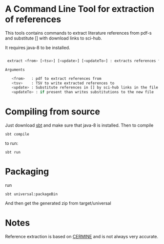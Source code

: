 A Command Line Tool for extraction of references
================================================

This tools contains commands to extract literature references from pdf-s and
substitute [] with download links to sci-hub.

It requires java-8 to be installed.

```bash

 extract <from> [<tsv>] [<update>] [<updateTo>] : extracts references from pdf

Arguments

   <from>   : pdf to extract references from
   <tsv>    : TSV to write extracted references to
   <update> : Substitute references in [] by sci-hub links in the file
   <updateTo> : if present than writes substitutions to the new file

```

Compiling from source
====================

Just download [sbt](http://www.scala-sbt.org/) and make sure that java-8 is installed.
Then to compile
```
sbt compile
```
to run:
```
sbt run
```

Packaging
=========

run 
```
sbt universal:packageBin
```
And then get the generated zip from target/universal

Notes
=====

Reference extraction is based on [CERMINE](https://github.com/CeON/CERMINE) and is not always very accurate.

